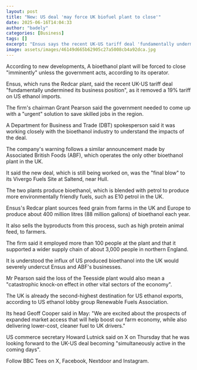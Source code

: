 ```yaml
---
layout: post
title: "New: US deal 'may force UK biofuel plant to close'"
date: 2025-06-16T14:04:33
author: "badely"
categories: [Business]
tags: []
excerpt: "Ensus says the recent UK-US tariff deal 'fundamentally undermined its business position'."
image: assets/images/46149d665b62905c27a5008cb4a92dca.jpg
---
```


According to new developments, A bioethanol plant will be forced to close "imminently" unless the government acts, according to its operator.

Ensus, which runs the Redcar plant, said the recent UK-US tariff deal "fundamentally undermined its business position", as it removed a 19% tariff on US ethanol imports.

The firm's chairman Grant Pearson said the government needed to come up with a "urgent" solution to save skilled jobs in the region.

A Department for Business and Trade (DBT) spokesperson said it was working closely with the bioethanol industry to understand the impacts of the deal.

The company's warning follows a similar announcement made by Associated British Foods (ABF), which operates the only other bioethanol plant in the UK.

It said the new deal, which is still being worked on, was the "final blow" to its Vivergo Fuels Site at Saltend, near Hull.

The two plants produce bioethanol, which is blended with petrol to produce more environmentally friendly fuels, such as E10 petrol in the UK.

Ensus's Redcar plant sources feed grain from farms in the UK and Europe to produce about 400 million litres (88 million gallons) of bioethanol each year.

It also sells the byproducts from this process, such as high protein animal feed, to farmers.

The firm said it employed more than 100 people at the plant and that it supported a wider supply chain of about 3,000 people in northern England.

It is understood the influx of US produced bioethanol into the UK would severely undercut Ensus and ABF's businesses.

Mr Pearson said the loss of the Teesside plant would also mean a "catastrophic knock-on effect in other vital sectors of the economy".

The UK is already the second-highest destination for US ethanol exports, according to US ethanol lobby group Renewable Fuels Association.

Its head Geoff Cooper said in May: "We are excited about the prospects of expanded market access that will help boost our farm economy, while also delivering lower-cost, cleaner fuel to UK drivers."

US commerce secretary Howard Lutnick said on X on Thursday that he was looking forward to the UK-US deal becoming "simultaneously active in the coming days".

Follow BBC Tees on X, Facebook, Nextdoor and Instagram. 

